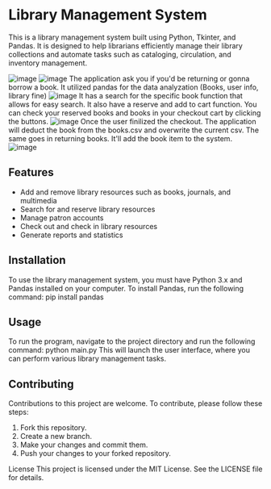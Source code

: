 # Library Management System
This is a library management system built using Python, Tkinter, and Pandas. It is designed to help librarians efficiently manage their library collections and automate tasks such as cataloging, circulation, and inventory management.

![image](https://user-images.githubusercontent.com/91674419/163372352-2934b549-134c-49de-a3e0-ca5fa33a3544.png)
![image](https://user-images.githubusercontent.com/91674419/163372617-89773296-82f2-4c9c-9e3e-03e897ee4335.png)
The application ask you if you'd be returning or gonna borrow a book. It utilized pandas for the data analyzation (Books, user info, library fine)
![image](https://user-images.githubusercontent.com/91674419/163373301-86272344-d165-49fe-942b-7e45ddf47c4d.png)
It has a search for the specific book function that allows for easy search. It also have a reserve and add to cart function. You can check your reserved books and books in your checkout cart by clicking the buttons. 
![image](https://user-images.githubusercontent.com/91674419/163374054-1ed37396-81b3-4abc-a96f-4b6788c695ae.png)
Once the user finilized the checkout. The application will deduct the book from the books.csv and overwrite the current csv. The same goes in returning books. It'll add the book item to the system.
![image](https://user-images.githubusercontent.com/91674419/163374597-63d348c1-26b8-4d33-9e9b-eaa4e16ea734.png)



## Features
* Add and remove library resources such as books, journals, and multimedia
* Search for and reserve library resources
* Manage patron accounts
* Check out and check in library resources
* Generate reports and statistics

## Installation
To use the library management system, you must have Python 3.x and Pandas installed on your computer. To install Pandas, run the following command:
pip install pandas

## Usage
To run the program, navigate to the project directory and run the following command:
python main.py
This will launch the user interface, where you can perform various library management tasks.

## Contributing
Contributions to this project are welcome. To contribute, please follow these steps:

1. Fork this repository.
2. Create a new branch.
3. Make your changes and commit them.
4. Push your changes to your forked repository.

License
This project is licensed under the MIT License. See the LICENSE file for details.
